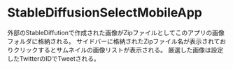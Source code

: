 # StableDiffusionSelectMobileApp
外部のStableDiffutionで作成された画像がZipファイルとしてこのアプリの画像フォルダに格納される。
サイドバーに格納されたZipファイル名が表示されておりクリックするとサムネイルの画像リストが表示される。
厳選した画像は設定したTwitterのIDでTweetされる。